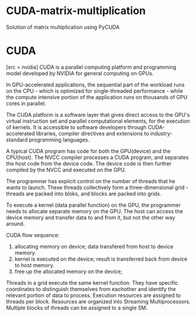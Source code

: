# CUDA-matrix-multiplication
Solution of matrix multiplication using PyCUDA

# CUDA
[src = nvidia]
CUDA is a parallel computing platform and programming model developed by NVIDIA for general computing on GPUs. 

In GPU-accelerated applications, the sequential part of the workload runs on the CPU - which is optimized for single-threaded performance - while the compute intensive portion of the application runs on thousands of GPU cores in parallel. 

The CUDA platform is a software layer that gives direct access to the GPU's virtual instruction set and parallel computational elements, for the execution of kernels. It is accessible to software developers through CUDA-accelerated libraries, compiler directives and extensions to industry-standard programming languages. 

A typical CUDA program has code for both the GPU(device) and the CPU(host). The NVCC compiler processes a CUDA program, and separates the host code from the device code. The device code is then further compiled by the NVCC and executed on the GPU.

The programmer has explicit control on the number of threads that he wants to launch. These threads collectively form a three-dimensional grid - threads are packed into bloks, and blocks are packed into grids. 

To execute a kernel (data parallel function) on the GPU, the programmer needs to allocate separate memory on the GPU. The host can access the device memory and transfer data to and from it, but not the other way around.

CUDA flow sequence:
1. allocating memory on device; data transfered from host to device memory. 
2. kernel is executed on the device; result is transferred back from device to host memory.
3. free up the allocated memory on the device; 

Threads in a grid execute the same kernel function. They have specific coordinates to distinguish themselves from eachother and identify the relevant portion of data to process. Execution resources are assigned to threads per block. Resources are organized into Streaming Multiprocessors. Multiple blocks of threads can be assigned to a single SM.
